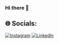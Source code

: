 ### Hi there 👋


<!-- **notmanshi/notmanshi** is a ✨ _special_ ✨ repository because its `README.md` (this file) appears on your GitHub profile. --->


## 🌐 Socials:
[![Instagram](https://img.shields.io/badge/Instagram-%23E4405F.svg?logo=Instagram&logoColor=white)](https://instagram.com/mansipls) [![LinkedIn](https://img.shields.io/badge/LinkedIn-%230077B5.svg?logo=linkedin&logoColor=white)](https://linkedin.com/in/mansipatelkm) 

